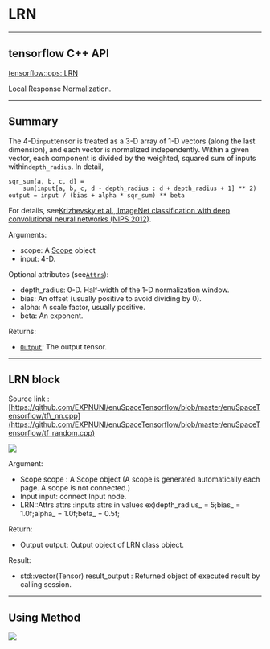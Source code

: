 # LRN

---

## tensorflow C++ API

[tensorflow::ops::LRN](https://www.tensorflow.org/api_docs/cc/class/tensorflow/ops/l-r-n)

Local Response Normalization.

---

## Summary

The 4-D`input`tensor is treated as a 3-D array of 1-D vectors \(along the last dimension\), and each vector is normalized independently. Within a given vector, each component is divided by the weighted, squared sum of inputs within`depth_radius`. In detail,

```
sqr_sum[a, b, c, d] =
    sum(input[a, b, c, d - depth_radius : d + depth_radius + 1] ** 2)
output = input / (bias + alpha * sqr_sum) ** beta
```

For details, see[Krizhevsky et al., ImageNet classification with deep convolutional neural networks \(NIPS 2012\)](http://papers.nips.cc/paper/4824-imagenet-classification-with-deep-convolutional-neural-networks).

Arguments:

* scope: A [Scope](https://www.tensorflow.org/api_docs/cc/class/tensorflow/scope.html#classtensorflow_1_1_scope) object
* input: 4-D.

Optional attributes \(see[`Attrs`](https://www.tensorflow.org/api_docs/cc/struct/tensorflow/ops/l-r-n/attrs.html#structtensorflow_1_1ops_1_1_l_r_n_1_1_attrs)\):

* depth\_radius: 0-D. Half-width of the 1-D normalization window.
* bias: An offset \(usually positive to avoid dividing by 0\).
* alpha: A scale factor, usually positive.
* beta: An exponent.

Returns:

* [`Output`](https://www.tensorflow.org/api_docs/cc/class/tensorflow/output.html#classtensorflow_1_1_output): The output tensor.

---

## LRN block

Source link : [https://github.com/EXPNUNI/enuSpaceTensorflow/blob/master/enuSpaceTensorflow/tf\_nn.cpp](https://github.com/EXPNUNI/enuSpaceTensorflow/blob/master/enuSpaceTensorflow/tf_random.cpp)

![](/nn-ops/LRN1.jpg)

Argument:

* Scope scope : A Scope object \(A scope is generated automatically each page. A scope is not connected.\)
* Input input: connect  Input node.
* LRN::Attrs attrs :inputs attrs in values ex\)depth\_radius\_ = 5;bias\_ = 1.0f;alpha\_ = 1.0f;beta\_ = 0.5f;

Return:

* Output output: Output object of LRN class object.

Result:

* std::vector\(Tensor\) result\_output  : Returned object of executed result by calling session.

---

## Using Method

![](/nn-ops/LRN2.jpg)

